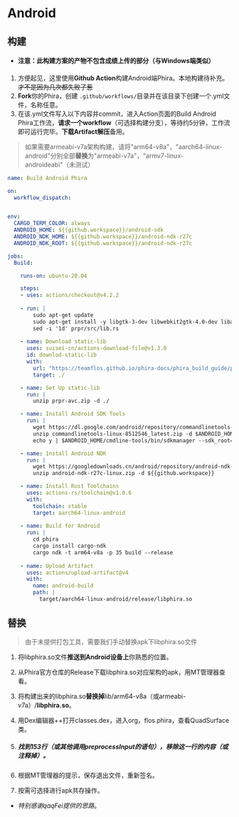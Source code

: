 # Android

## 构建
- #### 注意：此构建方案的产物**不包含成绩上传**的部分（与Windows端类似）
1. 方便起见，这里使用**Github Action**构建Android端Phira。本地构建待补充。~~才不是因为几次都失败了惹~~
2. **Fork**你的Phira，创建 `.github/workflows/`目录并在该目录下创建一个.yml文件，名称任意。
3. 在该.yml文件写入以下内容并commit，进入Action页面的Build Android Phira工作流，**请求一个workflow**（可选择构建分支），等待约5分钟，工作流即可运行完毕。**下载Artifact解压**备用。
> 如果需要armeabi-v7a架构构建，请将"arm64-v8a"，"aarch64-linux-android"分别全部**替换**为"armeabi-v7a"，"armv7-linux-androideabi"（未测试）
```yaml
name: Build Android Phira

on:
  workflow_dispatch:


env:
  CARGO_TERM_COLOR: always
  ANDROID_HOME: ${{github.workspace}}/android-sdk
  ANDROID_NDK_HOME: ${{github.workspace}}/android-ndk-r27c
  ANDROID_NDK_ROOT: ${{github.workspace}}/android-ndk-r27c

jobs:
  Build:

    runs-on: ubuntu-20.04

    steps:
    - uses: actions/checkout@v4.2.2
    
    - run: |
        sudo apt-get update
        sudo apt-get install -y libgtk-3-dev libwebkit2gtk-4.0-dev libayatana-appindicator3-dev librsvg2-dev libasound2-dev libssl-dev pkg-config
        sed -i '1d' prpr/src/lib.rs
        
    - name: Download static-lib
      uses: suisei-cn/actions-download-file@v1.3.0
      id: downlod-static-lib
      with:
        url: "https://teamflos.github.io/phira-docs/phira_build_guide/prpr-avc.zip"
        target: ./

    - name: Set Up static-lib
      run: |
        unzip prpr-avc.zip -d ./

    - name: Install Android SDK Tools
      run: |
        wget https://dl.google.com/android/repository/commandlinetools-linux-8512546_latest.zip
        unzip commandlinetools-linux-8512546_latest.zip -d $ANDROID_HOME
        echo y | $ANDROID_HOME/cmdline-tools/bin/sdkmanager --sdk_root=${ANDROID_HOME} "platform-tools" "build-tools;33.0.2" "platforms;android-35"

    - name: Install Android NDK
      run: |
        wget https://googledownloads.cn/android/repository/android-ndk-r27c-linux.zip
        unzip android-ndk-r27c-linux.zip -d ${{github.workspace}}

    - name: Install Rust Toolchains
      uses: actions-rs/toolchain@v1.0.6
      with:
        toolchain: stable
        target: aarch64-linux-android
    
    - name: Build for Android
      run: |
        cd phira
        cargo install cargo-ndk
        cargo ndk -t arm64-v8a -p 35 build --release
    
    - name: Upload Artifact
      uses: actions/upload-artifact@v4
      with:
        name: android-build
        path: |
          target/aarch64-linux-android/release/libphira.so
```


## 替换
> 由于未提供打包工具，需要我们手动替换apk下libphira.so文件

1. 将libphira.so文件**推送到Android设备上**你熟悉的位置。

2. 从Phira官方仓库的Release下载libphira.so对应架构的apk，用MT管理器查看。

3. 将构建出来的libphira.so**替换掉**lib/arm64-v8a（或armeabi-v7a）/**libphira.so**。

4. 用Dex编辑器++打开classes.dex，进入org，flos.phira，查看QuadSurface类。

5. ##### 找到153行（或其他调用preprocessInput的语句），移除这一行的内容（或注释掉）。

6. 根据MT管理器的提示，保存退出文件，重新签名。

7. 按需可选择进行apk共存操作。

- *特别感谢qaqFei提供的思路*。

